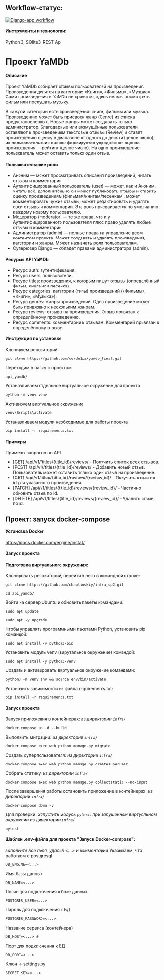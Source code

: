 ## Workflow-статус:
[![Django-app workflow](https://github.com/corde1ia/yamdb_final/actions/workflows/yamdb_workflow.yml/badge.svg)](https://github.com/corde1ia/yamdb_final/actions/workflows/yamdb_workflow.yml/)

#### Инструменты и технологии:
Python 3, SQlite3, REST Api 

# Проект YaMDb
#### Описание

Проект YaMDb собирает отзывы пользователей на произведения. Произведения делятся на категории: «Книги», «Фильмы», «Музыка».
Сами произведения в YaMDb не хранятся, здесь нельзя посмотреть фильм или послушать музыку.

В каждой категории есть произведения: книги, фильмы или музыка.
Произведению может быть присвоен жанр (Genre) из списка предустановленных. Новые жанры может создавать только администратор.
Благодарные или возмущённые пользователи оставляют к произведениям текстовые отзывы (Review) и ставят произведению оценку в диапазоне от одного до десяти (целое число); из пользовательских оценок формируется усреднённая оценка произведения — рейтинг (целое число). На одно произведение пользователь может оставить только один отзыв.

#### Пользовательские роли

- Аноним — может просматривать описания произведений, читать отзывы и комментарии.
- Аутентифицированный пользователь (user) — может, как и Аноним, читать всё, дополнительно он может публиковать отзывы и ставить оценку произведениям (фильмам/книгам/песенкам), может комментировать чужие отзывы; может редактировать и удалять свои отзывы и комментарии. Эта роль присваивается по умолчанию каждому новому пользователю.
- Модератор (moderator) — те же права, что и у Аутентифицированного пользователя плюс право удалять любые отзывы и комментарии.
- Администратор (admin) — полные права на управление всем контентом проекта. Может создавать и удалять произведения, категории и жанры. Может назначать роли пользователям.
- Суперюзер Django — обладет правами администратора (admin).

#### Ресурсы API YaMDb

- Ресурс auth: аутентификация.
- Ресурс users: пользователи.
- Ресурс titles: произведения, к которым пишут отзывы (определённый фильм, книга или песенка).
- Ресурс categories: категории (типы) произведений («Фильмы», «Книги», «Музыка»).
- Ресурс genres: жанры произведений. Одно произведение может быть привязано к нескольким жанрам.
- Ресурс reviews: отзывы на произведения. Отзыв привязан к определённому произведению.
- Ресурс comments: комментарии к отзывам. Комментарий привязан к определённому отзыву.

#### Инструкция по установке
Клонируем репозиторий
```
git clone https://github.com/corde1ia/yamdb_final.git
```

Переходим в папку с проектом
```
api_yamdb/
```

Устанавливаем отдельное виртуальное окружение для проекта
```
python -m venv venv
```
Активируем виртуальное окружение
```
venv\Scripts\activate
```
Устанавливаем модули необходимые для работы проекта
```
pip install -r requirements.txt
```

#### Примеры

Примеры запросов по API:

- [GET] /api/v1//titles/{title_id}/reviews/ - Получить список всех отзывов.
- [POST]  /api/v1//titles/{title_id}/reviews/ - Добавить новый отзыв. Пользователь может оставить только один отзыв на произведение.
- [GET] /api/v1/titles/{title_id}/reviews/{review_id}/ - Получить отзыв по id для указанного произведения.
- [PATCH] /api/v1/titles/{title_id}/reviews/{review_id}/ - Частично обновить отзыв по id.
- [DELETE] /api/v1/titles/{title_id}/reviews/{review_id}/ - Удалить отзыв по id.






## Проект: запуск docker-compose

#### Установка Docker
https://docs.docker.com/engine/install/

#### Запуск проекта

#### Подготовка виртуального окружения:
Клонировать репозиторий, перейти в него в командной строке:
```
git clone https://github.com/chaplinskiy/infra_sp2.git
```
```
cd api_yamdb/
```
Войти на сервер Ubuntu и обновить пакеты командами:
```
sudo apt update
```
```
sudo apt -y upgrade
```
Чтобы управлять программными пакетами Python, установить pip командой:
```
sudo apt install -y python3-pip
```
Установить модуль venv (вирутальное окружение) командой:
```
sudo apt install -y python3-venv
```
Cоздать и активировать виртуальное окружение командами:
```
python3 -m venv env && source env/bin/activate
```
Установить зависимости из файла requirements.txt:
```
pip install -r requirements.txt
```
#### Запуск проекта
Запуск приложения в контейнерах:
*из директории `infra/`*
```
docker-compose up -d --build
```
Выполнить миграции:
*из директории `infra/`*
```
docker-compose exec web python manage.py migrate
```
Создать суперпользователя:
*из директории `infra/`*
```
docker-compose exec web python manage.py createsuperuser
```
Собрать статику:
*из директории `infra/`*
```
docker-compose exec web python manage.py collectstatic --no-input
```
После завершения работы остановить приложение в контейнерах:
*из директории `infra/`*
```
docker-compose down -v
```
Для проверки:
*Запустить модуль `pytest`:*
*при запущенном виртуальном окружении*
*из директории `infra/`*
```
pytest
```

#### Шаблон .env-файла для проекта "Запуск Docker-compose":
*заполните все поля, удалив <...> и комментарии*
Указываем, что работаем с postgresql
```
DB_ENGINE=<...>
```
Имя базы данных
```
DB_NAME=<...>
```
Логин для подключения к базе данных
```
POSTGRES_USER=<...>
```
Пароль для подключения к БД
```
POSTGRES_PASSWORD=<...>
```
Название сервиса (контейнера)
```
DB_HOST=<...> #
```
Порт для подключения к БД
```
DB_PORT=<...>
```
Ключ -> settings.py
```
SECRET_KEY=<...>
```
